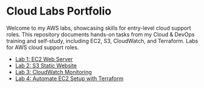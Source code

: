 # Cloud Labs Portfolio
Welcome to my AWS labs, showcasing skills for entry-level cloud support roles. This repository documents hands-on tasks from my Cloud & DevOps training and self-study, including EC2, S3, CloudWatch, and Terraform.
Labs for AWS cloud support roles.
- [Lab 1: EC2 Web Server](lab1-ec2/ec2-web-server.md)
- [Lab 2: S3 Static Website](lab2-s3/s3-static-website.md)
- [Lab 3: CloudWatch Monitoring](cloudwatch-monitoring.md)
- [Lab 4: Automate EC2 Setup with Terraform](terraform-ec2.md)

